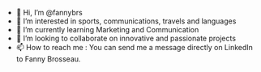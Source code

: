 - 👋 Hi, I’m @fannybrs
- 👀 I’m interested in sports, communications, travels and languages
- 🌱 I’m currently learning Marketing and Communication
- 💞️ I’m looking to collaborate on innovative and passionate projects
- 📫 How to reach me : You can send me a message directly on LinkedIn to Fanny Brosseau.

<!---
fannybrs/fannybrs is a ✨ special ✨ repository because its `README.md` (this file) appears on your GitHub profile.
You can click the Preview link to take a look at your changes.
--->
